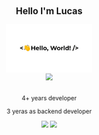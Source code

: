 ## <div align="center">Hello I'm Lucas</div>
 
<div align="center">
  <img src="/greetings.gif" width="40%"/>
</div>

<div align="center">
  <a href="https://www.linkedin.com/in/luskas8/">
    <img src="https://img.shields.io/badge/LinkedIn-0077B5?style=for-the-badge&logo=linkedin&logoColor=white" />
  </a>
</div>

##

<div align="center" padding="8px">
  <p display="inline">4+ years developer</p>
  <p display="inline">3 yeras as backend developer</p>
</div>

<div align="center">
 <img height="200em" src="https://github-readme-stats.vercel.app/api/top-langs/?username=luskas8&show_icons=true&theme=aura&count_private=true"/>
 <img height="200em" src="https://github-readme-stats.vercel.app/api?username=luskas8&show_icons=true&show_icons=true&theme=aura&count_private=true" />
</div>
